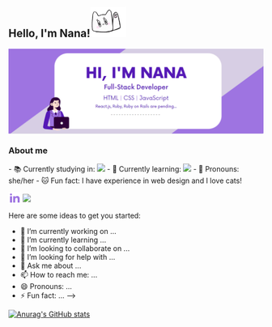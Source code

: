 <h2> Hello, I'm Nana!<img src="/img/hi.gif" width="70" height="60"></h2>

<img align="center" src="/img/main-picture.png">

<h3>About me</h3>
- 📚 Currently studying in: <img src="https://img.shields.io/badge/Microverse-blueviolet">
- 📖 Currently learning: <img src="https://img.icons8.com/nolan/40/javascript.png"/>
- 🤝 Pronouns: she/her
- 🐱 Fun fact: I have experience in web design and I love cats!


<a href="https://www.linkedin.com/in/arina-rodina-144612219/?locale=en_US"><img align="center" src="/img/linkedin-fill.png"></a>
<a href="https://twitter.com/rdnrn_nana"><img align="center" src="/img/twitter-fill.png.png"></a>







Here are some ideas to get you started:

- 🔭 I’m currently working on ...
- 🌱 I’m currently learning ...
- 👯 I’m looking to collaborate on ...
- 🤔 I’m looking for help with ...
- 💬 Ask me about ...
- 📫 How to reach me: ...
- 😄 Pronouns: ...
- ⚡ Fun fact: ...
-->

[![Anurag's GitHub stats](https://github-readme-stats.vercel.app/api?username=rdnrn&hide=issues,contribs&theme=buefy)](https://github.com/anuraghazra/github-readme-stats)
